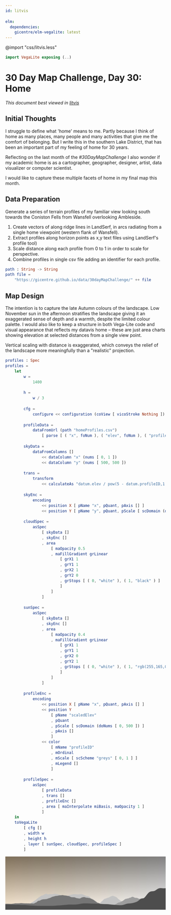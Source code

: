 ```yaml
---
id: litvis

elm:
  dependencies:
    gicentre/elm-vegalite: latest
---
```


@import "css/litvis.less"

```elm {l=hidden}
import VegaLite exposing (..)
```

# 30 Day Map Challenge, Day 30: Home

_This document best viewed in [litvis](https://github.com/gicentre/litvis)_

## Initial Thoughts

I struggle to define what 'home' means to me. Partly because I think of home as many places, many people and many activities that give me the comfort of belonging. But I write this in the southern Lake District, that has been an important part of my feeling of home for 30 years.

Reflecting on the last month of the _#30DayMapChallenge_ I also wonder if my academic home is as a cartographer, geographer, designer, artist, data visualizer or computer scientist.

I would like to capture these multiple facets of home in my final map this month.

## Data Preparation

Generate a series of terrain profiles of my familiar view looking south towards the Coniston Fells from Wansfell overlooking Ambleside.

1. Create vectors of along ridge lines in LandSerf, in arcs radiating from a single home viewpoint (western flank of Wansfell).
2. Extract profiles along horizon points as x,y text files using LandSerf's profile tool)
3. Scale distance along each profile from 0 to 1 in order to scale for perspective.
4. Combine profiles in single csv file adding an identifier for each profile.

```elm {l}
path : String -> String
path file =
    "https://gicentre.github.io/data/30dayMapChallenge/" ++ file
```

## Map Design

The intention is to capture the late Autumn colours of the landscape. Low November sun in the afternoon stratifies the landscape giving it an exaggerated sense of depth and a warmth, despite the limited colour palette. I would also like to keep a structure in both Vega-Lite code and visual appearance that reflects my datavis home – these are just area charts showing elevation at selected distances from a single view point.

Vertical scaling with distance is exaggerated, which conveys the relief of the landscape more meaningfully than a "realistic" projection.

```elm {v}
profiles : Spec
profiles =
    let
        w =
            1400

        h =
            w / 3

        cfg =
            configure << configuration (coView [ vicoStroke Nothing ])

        profileData =
            dataFromUrl (path "homeProfiles.csv")
                [ parse [ ( "x", foNum ), ( "elev", foNum ), ( "profileID", foNum ) ] ]

        skyData =
            dataFromColumns []
                << dataColumn "x" (nums [ 0, 1 ])
                << dataColumn "y" (nums [ 500, 500 ])

        trans =
            transform
                << calculateAs "datum.elev / pow(5 - datum.profileID,1.2)" "scaledElev"

        skyEnc =
            encoding
                << position X [ pName "x", pQuant, pAxis [] ]
                << position Y [ pName "y", pQuant, pScale [ scDomain (doNums [ 0, 500 ]) ], pAxis [] ]

        cloudSpec =
            asSpec
                [ skyData []
                , skyEnc []
                , area
                    [ maOpacity 0.5
                    , maFillGradient grLinear
                        [ grX1 1
                        , grY1 1
                        , grX2 1
                        , grY2 0
                        , grStops [ ( 0, "white" ), ( 1, "black" ) ]
                        ]
                    ]
                ]

        sunSpec =
            asSpec
                [ skyData []
                , skyEnc []
                , area
                    [ maOpacity 0.4
                    , maFillGradient grLinear
                        [ grX1 1
                        , grY1 1
                        , grX2 0
                        , grY2 1
                        , grStops [ ( 0, "white" ), ( 1, "rgb(255,165,0)" ) ]
                        ]
                    ]
                ]

        profileEnc =
            encoding
                << position X [ pName "x", pQuant, pAxis [] ]
                << position Y
                    [ pName "scaledElev"
                    , pQuant
                    , pScale [ scDomain (doNums [ 0, 500 ]) ]
                    , pAxis []
                    ]
                << color
                    [ mName "profileID"
                    , mOrdinal
                    , mScale [ scScheme "greys" [ 0, 1 ] ]
                    , mLegend []
                    ]

        profileSpec =
            asSpec
                [ profileData
                , trans []
                , profileEnc []
                , area [ maInterpolate miBasis, maOpacity 1 ]
                ]
    in
    toVegaLite
        [ cfg []
        , width w
        , height h
        , layer [ sunSpec, cloudSpec, profileSpec ]
        ]
```

![day 30](images/day30.jpg)
